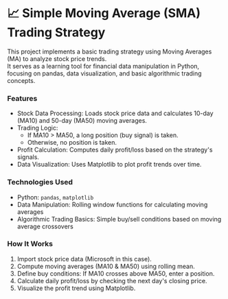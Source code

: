 # 📈 Simple Moving Average (SMA) Trading Strategy  

This project implements a basic trading strategy using Moving Averages (MA) to analyze stock price trends.  
It serves as a learning tool for financial data manipulation in Python, focusing on pandas, data visualization, and basic algorithmic trading concepts.  

###  Features  
- Stock Data Processing: Loads stock price data and calculates 10-day (MA10) and 50-day (MA50) moving averages.  
- Trading Logic:  
  - If MA10 > MA50, a long position (buy signal) is taken.  
  - Otherwise, no position is taken.  
- Profit Calculation: Computes daily profit/loss based on the strategy's signals.  
- Data Visualization: Uses Matplotlib to plot profit trends over time.  

### Technologies Used  
- Python: `pandas`, `matplotlib`  
- Data Manipulation: Rolling window functions for calculating moving averages  
- Algorithmic Trading Basics: Simple buy/sell conditions based on moving average crossovers  

### How It Works  
1. Import stock price data (Microsoft in this case).  
2. Compute moving averages (MA10 & MA50) using rolling mean.  
3. Define buy conditions: If MA10 crosses above MA50, enter a position.  
4. Calculate daily profit/loss by checking the next day's closing price.  
5. Visualize the profit trend using Matplotlib.  

